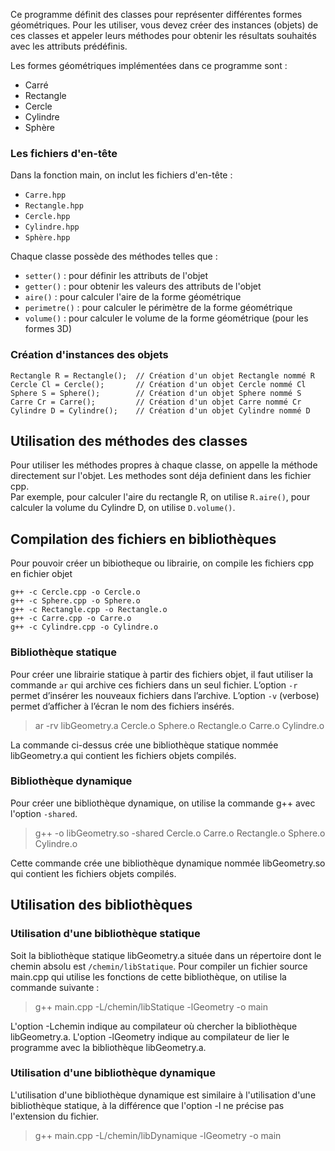 Ce programme définit des classes pour représenter différentes formes géométriques. Pour les utiliser, vous devez créer des instances (objets) de ces classes et appeler leurs méthodes pour obtenir les résultats souhaités avec les attributs prédéfinis.

Les formes géométriques implémentées dans ce programme sont :

- Carré
- Rectangle
- Cercle
- Cylindre
- Sphère

### Les fichiers d'en-tête
Dans la fonction main, on inclut les fichiers d'en-tête :
- `Carre.hpp`
- `Rectangle.hpp`
- `Cercle.hpp`
- `Cylindre.hpp`
- `Sphère.hpp`

Chaque classe possède des méthodes telles que :

- `setter()` : pour définir les attributs de l'objet
- `getter()` : pour obtenir les valeurs des attributs de l'objet
- `aire()` : pour calculer l'aire de la forme géométrique
- `perimetre()` : pour calculer le périmètre de la forme géométrique
- `volume()` : pour calculer le volume de la forme géométrique (pour les formes 3D)

### Création d'instances des objets

```
Rectangle R = Rectangle();  // Création d'un objet Rectangle nommé R
Cercle Cl = Cercle();       // Création d'un objet Cercle nommé Cl
Sphere S = Sphere();        // Création d'un objet Sphere nommé S
Carre Cr = Carre();         // Création d'un objet Carre nommé Cr
Cylindre D = Cylindre();    // Création d'un objet Cylindre nommé D
```

## Utilisation des méthodes des classes

Pour utiliser les méthodes propres à chaque classe, on appelle la méthode directement sur l'objet.
Les methodes sont déja definient dans les fichier cpp.  
Par exemple, pour calculer l'aire du rectangle R, on utilise `R.aire()`, pour calculer la volume du Cylindre D, on utilise `D.volume()`.


## Compilation des fichiers en bibliothèques

Pour pouvoir créer un bibiotheque ou librairie, on compile les fichiers cpp en fichier objet

```
g++ -c Cercle.cpp -o Cercle.o
g++ -c Sphere.cpp -o Sphere.o
g++ -c Rectangle.cpp -o Rectangle.o
g++ -c Carre.cpp -o Carre.o
g++ -c Cylindre.cpp -o Cylindre.o
```

### Bibliothèque statique

Pour créer une librairie statique à partir des fichiers objet, il faut utiliser la commande `ar` qui archive ces fichiers dans un seul fichier. L’option `-r` permet d’insérer les nouveaux fichiers dans l’archive. L’option `-v` (verbose) permet d’afficher à l’écran le nom des fichiers insérés.

> ar -rv libGeometry.a Cercle.o Sphere.o Rectangle.o Carre.o Cylindre.o

La commande ci-dessus crée une bibliothèque statique nommée libGeometry.a qui contient les fichiers objets compilés.

### Bibliothèque dynamique

Pour créer une bibliothèque dynamique, on utilise la commande g++ avec l'option `-shared`.

> g++ -o libGeometry.so -shared Cercle.o Carre.o Rectangle.o Sphere.o Cylindre.o

Cette commande crée une bibliothèque dynamique nommée libGeometry.so qui contient les fichiers objets compilés.


## Utilisation des bibliothèques

### Utilisation d'une bibliothèque statique

Soit la bibliothèque statique libGeometry.a située dans un répertoire dont le chemin absolu est `/chemin/libStatique`. Pour compiler un fichier source main.cpp qui utilise les fonctions de cette bibliothèque, on utilise la commande suivante :

> g++ main.cpp -L/chemin/libStatique -lGeometry -o main

L'option -Lchemin indique au compilateur où chercher la bibliothèque libGeometry.a. L'option -lGeometry indique au compilateur de lier le programme avec la bibliothèque libGeometry.a.

### Utilisation d'une bibliothèque dynamique

L'utilisation d'une bibliothèque dynamique est similaire à l'utilisation d'une bibliothèque statique, à la différence que l'option -l ne précise pas l'extension du fichier.

> g++ main.cpp -L/chemin/libDynamique -lGeometry -o main